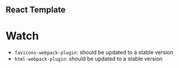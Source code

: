 ## React Template

# Watch
- `favicons-webpack-plugin`: should be updated to a stable version
- `html-webpack-plugin`: should be updated to a stable version
